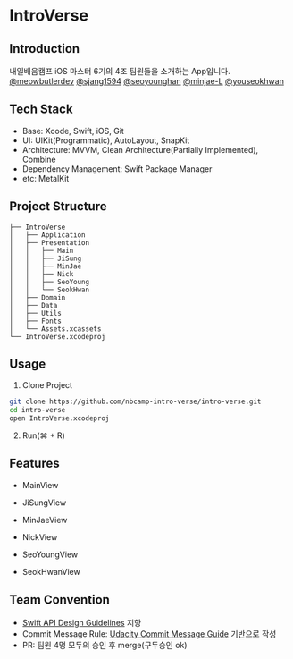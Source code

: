 # IntroVerse

## Introduction

내일배움캠프 iOS 마스터 6기의 4조 팀원들을 소개하는 App입니다.<br>
[@meowbutlerdev](https://github.com/meowbutlerdev) [@sjang1594](https://github.com/sjang1594) [@seoyounghan](https://github.com/seoyounghan) [@minjae-L](https://github.com/minjae-L) [@youseokhwan](https://github.com/youseokhwan)

## Tech Stack

* Base: Xcode, Swift, iOS, Git
* UI: UIKit(Programmatic), AutoLayout, SnapKit
* Architecture: MVVM, Clean Architecture(Partially Implemented), Combine
* Dependency Management: Swift Package Manager
* etc: MetalKit

## Project Structure

```
├── IntroVerse
│   ├── Application
│   ├── Presentation
│   │   ├── Main
│   │   ├── JiSung
│   │   ├── MinJae
│   │   ├── Nick
│   │   ├── SeoYoung
│   │   └── SeokHwan
│   ├── Domain
│   ├── Data
│   ├── Utils
│   ├── Fonts
│   └── Assets.xcassets
└── IntroVerse.xcodeproj
```

## Usage

1. Clone Project

```bash
git clone https://github.com/nbcamp-intro-verse/intro-verse.git
cd intro-verse
open IntroVerse.xcodeproj
```

2. Run(⌘ + R)

## Features

* MainView

* JiSungView

* MinJaeView

* NickView

* SeoYoungView

* SeokHwanView

## Team Convention

* [Swift API Design Guidelines](https://www.swift.org/documentation/api-design-guidelines/) 지향
* Commit Message Rule: [Udacity Commit Message Guide](https://udacity.github.io/git-styleguide/) 기반으로 작성
* PR: 팀원 4명 모두의 승인 후 merge(구두승인 ok)
